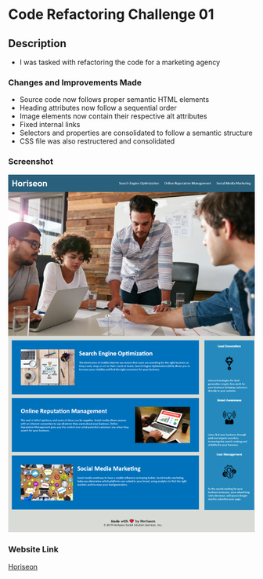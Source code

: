 # Code Refactoring Challenge 01

## Description

- I was tasked with refactoring the code for a marketing agency

### Changes and Improvements Made

- Source code now follows proper semantic HTML elements
- Heading attributes now follow a sequential order
- Image elements now contain their respective alt attributes
- Fixed internal links
- Selectors and properties are consolidated to follow a semantic structure
- CSS file was also restructered and consolidated

### Screenshot

![screenshot](/assets/images/Screen%20Shot%20Horiseon.png)

### Website Link

[Horiseon](https://73gs514.github.io/Refactor-SEO-HW/)